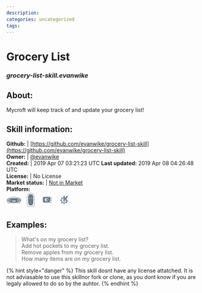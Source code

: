 ```yaml
--- 
description: 
categories: uncategorized   
tags:   
---
```


# Grocery List  
### _grocery-list-skill.evanwike_  
## About:  
Mycroft will keep track of and update your grocery list!

## Skill information:  
**Github:** | [https://github.com/evanwike/grocery-list-skill](https://github.com/evanwike/grocery-list-skill)  
**Owner:** | [@evanwike](https://github.com/evanwike)  
**Created:** | 2019 Apr 07 03:21:23 UTC  **Last updated:** 2019 Apr 08 04:26:48 UTC  
**License:** | No License  
**Market status:** | [Not in Market](https://market.mycroft.ai/skill/)  
**Platform:**  
 ![](../.gitbook/assets/mark-1-icon.png)  ![](../.gitbook/assets/mark-2-icon.png)  ![](../.gitbook/assets/picroft-icon.png)  ![](../.gitbook/assets/kde.png)   
## Examples:  
> What's on my grocery list?  
> Add hot pockets to my grocery list.  
> Remove apples from my grocery list.  
> How many items are on my grocery list.  
  
{% hint style="danger" %}
This skill dosnt have any license attatched. It is not adviasable to use this skillnor fork or clone, as you dont know if you are legaly allowed to do so by the auhtor.
{% endhint %}
